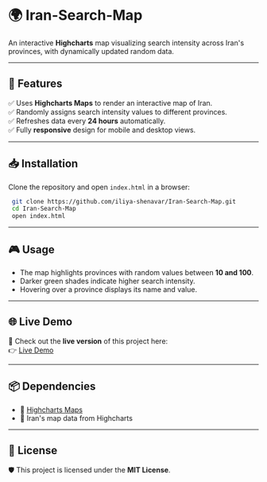 # 🌍 Iran-Search-Map

An interactive **Highcharts** map visualizing search intensity across Iran's provinces, with dynamically updated random data.

---

## 🚀 Features
✅ Uses **Highcharts Maps** to render an interactive map of Iran.  
✅ Randomly assigns search intensity values to different provinces.  
✅ Refreshes data every **24 hours** automatically.  
✅ Fully **responsive** design for mobile and desktop views.  

---

## 📥 Installation
Clone the repository and open `index.html` in a browser:
```sh
 git clone https://github.com/iliya-shenavar/Iran-Search-Map.git
 cd Iran-Search-Map
 open index.html
```

---

## 🎮 Usage
- The map highlights provinces with random values between **10 and 100**.
- Darker green shades indicate higher search intensity.
- Hovering over a province displays its name and value.

---

## 🌐 Live Demo
🎯 Check out the **live version** of this project here:  
👉 [Live Demo](https://iliya-shenavar.github.io/Iran-Search-Map/index.html)

---

## 📦 Dependencies
- 📌 [Highcharts Maps](https://www.highcharts.com/products/maps/)
- 📌 Iran's map data from Highcharts

---

## 📜 License
🛡️ This project is licensed under the **MIT License**.

